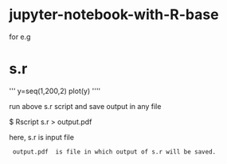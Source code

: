 # jupyter-notebook-with-R-base

 for e.g 
# s.r 
'''
y=seq(1,200,2)
plot(y)
''''


run above s.r script  and  save output in any file  

$ Rscript s.r > output.pdf

here,
     s.r  is input file
     
     output.pdf  is file in which output of s.r will be saved.
